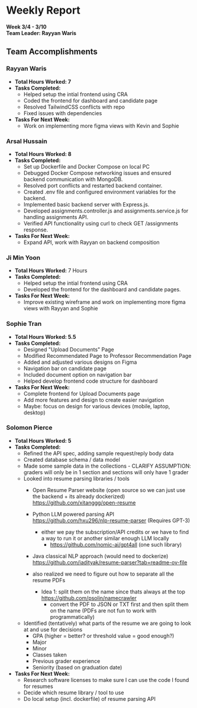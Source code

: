 # Weekly Report  
**Week 3/4 - 3/10**  
**Team Leader: Rayyan Waris**

## Team Accomplishments  
### Rayyan Waris
- **Total Hours Worked: 7**
- **Tasks Completed:**
    - Helped setup the intial frontend using CRA 
    - Coded the frontend for dashboard and candidate page
    - Resolved TailwindCSS conflicts with repo
    - Fixed issues with dependencies
- **Tasks For Next Week:**
    - Work on implementing more figma views with Kevin and Sophie

### Arsal Hussain
- **Total Hours Worked: 8**
- **Tasks Completed:**
    - Set up Dockerfile and Docker Compose on local PC
    - Debugged Docker Compose networking issues and ensured backend communication with MongoDB.
    - Resolved port conflicts and restarted backend container.
    - Created .env file and configured environment variables for the backend.
    - Implemented basic backend server with Express.js.
    - Developed assignments.controller.js and assignments.service.js for handling assignments API.
    - Verified API functionality using curl to check GET /assignments response.
- **Tasks For Next Week:**
    - Expand API, work with Rayyan on backend composition

### Ji Min Yoon
- **Total Hours Worked:** 7 Hours
- **Tasks Completed:**
  - Helped setup the intial frontend using CRA
  - Developed the frontend for the dashboard and candidate pages.
- **Tasks For Next Week:**
  - Improve existing wireframe and work on implementing more figma views with Rayyan and Sophie

### Sophie Tran
- **Total Hours Worked: 5.5**
- **Tasks Completed:**
    - Designed "Upload Documents" Page
    - Modified Recommendated Page to Professor Recommendation Page
    - Added and adjusted various designs on Figma
    - Navigation bar on candidate page
    - Included document option on navigation bar
    - Helped develop frontend code structure for dashboard
- **Tasks For Next Week:**
    - Complete frontend for Upload Documents page
    - Add more features and design to create easier navigation
    - Maybe: focus on design for various devices (mobile, laptop, desktop)
  
### Solomon Pierce
- **Total Hours Worked: 5**
- **Tasks Completed:**
	- Refined the API spec, adding sample request/reply body data
	- Created database schema / data model
	- Made some sample data in the collections - CLARIFY ASSUMPTION: graders will only be in 1 section and sections will only have 1 grader
	- Looked into resume parsing libraries / tools
		- Open Resume Parser website (open source so we can just use the backend + its already dockerized) https://github.com/xitanggg/open-resume 
		- Python LLM powered parsing API https://github.com/hxu296/nlp-resume-parser (Requires GPT-3)
			- either we pay the subscription/API credits or we have to find a way to run it or another similar enough LLM locally
  				- https://github.com/nomic-ai/gpt4all (one such library)
		- Java classical NLP approach (would need to dockerize) https://github.com/iadityak/resume-parser?tab=readme-ov-file 
   
		- also realized we need to figure out how to separate all the resume PDFs
			- Idea 1: split them on the name since thats always at the top https://github.com/psolin/namecrawler 
 				- convert the PDF to JSON or TXT first and then split them on the name (PDFs are not fun to work with programmatically)
	- Identified (tentatively) what parts of the resume we are going to look at and use for decisions
		- GPA (higher = better? or threshold value = good enough?)
		- Major
		- Minor
		- Classes taken
 		- Previous grader experience
  		- Seniority (based on graduation date)
- **Tasks For Next Week:**
	- Research software licenses to make sure I can use the code I found for resumes 
	- Decide which resume library / tool to use
	- Do local setup (incl. dockerfile) of resume parsing API

